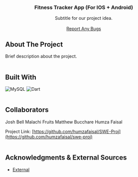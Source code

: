 <h3 align="center">Fitness Tracker App (For IOS + Android)</h3>

<p align="center">
    Subtitle for our project idea.
  <br />
  <br />
  <a href="https://github.com/humzafaisal/SWE-Proj/issues">Report Any Bugs</a>
</p>

## About The Project

Brief description about the project.
<br/>
<br/>

## Built With
![MySQL](https://img.shields.io/badge/mysql-%2300f.svg?style=for-the-badge&logo=mysql&logoColor=white)
![Dart](https://img.shields.io/badge/dart-%230175C2.svg?style=for-the-badge&logo=dart&logoColor=white)
<br/>
<br/>

## Collaborators

Josh Bell
Malachi Fruits
Matthew Bucchare
Humza Faisal

Project Link: [https://github.com/humzafaisal/SWE-Proj](https://github.com/humzafaisal/swe-proj)
<br/>
<br/>

## Acknowledgments & External Sources

* [External](https://externallink.com/)
